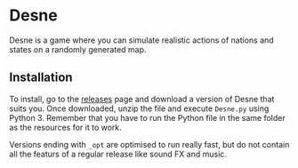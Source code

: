 # Desne

Desne is a game where you can simulate realistic actions of nations and states
on a randomly generated map.

## Installation

To install, go to the [releases](https://github.com/M0sh1M00/Desne/releases)
page and download a version of Desne that suits you. Once downloaded, unzip the file and execute `Desne.py` using Python 3. Remember that you have to run the Python file in the same folder as the resources for it to work.

Versions ending with `_opt` are optimised to run really fast, but do not contain
all the featurs of a regular release like sound FX and music.